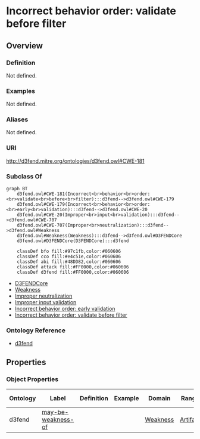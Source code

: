 # Incorrect behavior order: validate before filter

## Overview

### Definition
Not defined.

### Examples
Not defined.

### Aliases
Not defined.

### URI
http://d3fend.mitre.org/ontologies/d3fend.owl#CWE-181

### Subclass Of
```mermaid
graph BT
    d3fend.owl#CWE-181(Incorrect<br>behavior<br>order:<br>validate<br>before<br>filter):::d3fend-->d3fend.owl#CWE-179
    d3fend.owl#CWE-179(Incorrect<br>behavior<br>order:<br>early<br>validation):::d3fend-->d3fend.owl#CWE-20
    d3fend.owl#CWE-20(Improper<br>input<br>validation):::d3fend-->d3fend.owl#CWE-707
    d3fend.owl#CWE-707(Improper<br>neutralization):::d3fend-->d3fend.owl#Weakness
    d3fend.owl#Weakness(Weakness):::d3fend-->d3fend.owl#D3FENDCore
    d3fend.owl#D3FENDCore(D3FENDCore):::d3fend
    
    classDef bfo fill:#97c1fb,color:#060606
    classDef cco fill:#e4c51e,color:#060606
    classDef abi fill:#48DD82,color:#060606
    classDef attack fill:#FF0000,color:#060606
    classDef d3fend fill:#FF0000,color:#060606
```

- [D3FENDCore](/docs/ontology/reference/model/D3FENDCore/D3FENDCore.md)
- [Weakness](/docs/ontology/reference/model/D3FENDCore/Weakness/Weakness.md)
- [Improper neutralization](/docs/ontology/reference/model/D3FENDCore/Weakness/Improper%20neutralization/Improper%20neutralization.md)
- [Improper input validation](/docs/ontology/reference/model/D3FENDCore/Weakness/Improper%20neutralization/Improper%20input%20validation/Improper%20input%20validation.md)
- [Incorrect behavior order: early validation](/docs/ontology/reference/model/D3FENDCore/Weakness/Improper%20neutralization/Improper%20input%20validation/Incorrect%20behavior%20order%3A%20early%20validation/Incorrect%20behavior%20order%3A%20early%20validation.md)
- [Incorrect behavior order: validate before filter](/docs/ontology/reference/model/D3FENDCore/Weakness/Improper%20neutralization/Improper%20input%20validation/Incorrect%20behavior%20order%3A%20early%20validation/Incorrect%20behavior%20order%3A%20validate%20before%20filter/Incorrect%20behavior%20order%3A%20validate%20before%20filter.md)


### Ontology Reference
- [d3fend](http://d3fend.mitre.org/ontologies/d3fend.owl#)

## Properties
### Object Properties
| Ontology | Label | Definition | Example | Domain | Range | Inverse Of |
|----------|-------|------------|---------|--------|-------|------------|
| d3fend | [may-be-weakness-of](http://d3fend.mitre.org/ontologies/d3fend.owl#may-be-weakness-of) |  |  | [Weakness](/docs/ontology/reference/model/D3FENDCore/Weakness/Weakness.md) | [Artifact](/docs/ontology/reference/model/D3FENDCore/Artifact/Artifact.md) | [may-have-weakness](http://d3fend.mitre.org/ontologies/d3fend.owl#may-have-weakness) |

